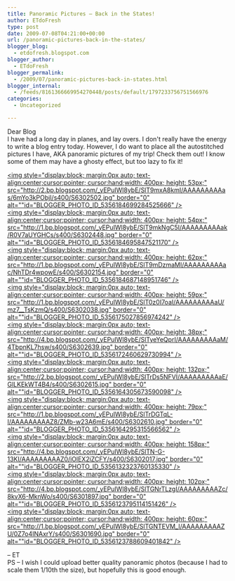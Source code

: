 ```yaml
---
title: Panoramic Pictures – Back in the States!
author: ETdoFresh
type: post
date: 2009-07-08T04:21:00+00:00
url: /panoramic-pictures-back-in-the-states/
blogger_blog:
  - etdofresh.blogspot.com
blogger_author:
  - ETdoFresh
blogger_permalink:
  - /2009/07/panoramic-pictures-back-in-states.html
blogger_internal:
  - /feeds/8161366669954270448/posts/default/1797233756751566976
categories:
  - Uncategorized

---
```

<div>
  Dear Blog
</div>

<div>
  I have had a long day in planes, and lay overs. I don't really have the energy to write a blog entry today. However, I do want to place all the autostitched pictures I have, AKA panoramic pictures of my trip! Check them out! I know some of them may have a ghosty effect, but too lazy to fix it!
</div>

[<img style="display:block; margin:0px auto; text-align:center;cursor:pointer; cursor:hand;width: 400px; height: 53px;" src="http://2.bp.blogspot.com/_yEPuIWl8ybE/SlT9mxA8kmI/AAAAAAAAAas/6mYo3kPObjI/s400/S6302502.jpg" border="0" alt=""id="BLOGGER_PHOTO_ID_5356184699284525666" />][1]  
[<img style="display:block; margin:0px auto; text-align:center;cursor:pointer; cursor:hand;width: 400px; height: 54px;" src="http://1.bp.blogspot.com/_yEPuIWl8ybE/SlT9mkNgC5I/AAAAAAAAAak/R0V7aUYGHCs/s400/S6302448.jpg" border="0" alt=""id="BLOGGER_PHOTO_ID_5356184695847521170" />][2]  
[<img style="display:block; margin:0px auto; text-align:center;cursor:pointer; cursor:hand;width: 400px; height: 62px;" src="http://1.bp.blogspot.com/_yEPuIWl8ybE/SlT9mDzmaMI/AAAAAAAAAac/NhTDr4wpowE/s400/S6302154.jpg" border="0" alt=""id="BLOGGER_PHOTO_ID_5356184687148951746" />][3]  
[<img style="display:block; margin:0px auto; text-align:center;cursor:pointer; cursor:hand;width: 400px; height: 59px;" src="http://1.bp.blogspot.com/_yEPuIWl8ybE/SlT0z0I7oaI/AAAAAAAAAaU/mz7__TsKzmQ/s400/S6302038.jpg" border="0" alt=""id="BLOGGER_PHOTO_ID_5356175027856974242" />][4]  
[<img style="display:block; margin:0px auto; text-align:center;cursor:pointer; cursor:hand;width: 400px; height: 38px;" src="http://4.bp.blogspot.com/_yEPuIWl8ybE/SlTyeYeQprI/AAAAAAAAAaM/4TbpnKL7hsw/s400/S6302639.jpg" border="0" alt=""id="BLOGGER_PHOTO_ID_5356172460629730994" />][5]  
[<img style="display:block; margin:0px auto; text-align:center;cursor:pointer; cursor:hand;width: 400px; height: 132px;" src="http://2.bp.blogspot.com/_yEPuIWl8ybE/SlTrDs5NFVI/AAAAAAAAAaE/GlLKEkWT4B4/s400/S6302615.jpg" border="0" alt=""id="BLOGGER_PHOTO_ID_5356164305673590098" />][6]  
[<img style="display:block; margin:0px auto; text-align:center;cursor:pointer; cursor:hand;width: 400px; height: 79px;" src="http://1.bp.blogspot.com/_yEPuIWl8ybE/SlTrDGTqL-I/AAAAAAAAAZ8/ZMb-w23A6mE/s400/S6302610.jpg" border="0" alt=""id="BLOGGER_PHOTO_ID_5356164295315566562" />][7]  
[<img style="display:block; margin:0px auto; text-align:center;cursor:pointer; cursor:hand;width: 400px; height: 158px;" src="http://4.bp.blogspot.com/_yEPuIWl8ybE/SlTN-G-13KI/AAAAAAAAAZ0/iOlEX2iZCFY/s400/S6302017.jpg" border="0" alt=""id="BLOGGER_PHOTO_ID_5356132323760135330" />][8]  
[<img style="display:block; margin:0px auto; text-align:center;cursor:pointer; cursor:hand;width: 400px; height: 102px;" src="http://4.bp.blogspot.com/_yEPuIWl8ybE/SlTGNrTLzgI/AAAAAAAAAZc/8kvX6-MknWo/s400/S6301897.jpg" border="0" alt=""id="BLOGGER_PHOTO_ID_5356123795114151426" />][9]  
[<img style="display:block; margin:0px auto; text-align:center;cursor:pointer; cursor:hand;width: 400px; height: 60px;" src="http://1.bp.blogspot.com/_yEPuIWl8ybE/SlTGNTEVM_I/AAAAAAAAAZU/0Z7o4INAxrY/s400/S6301690.jpg" border="0" alt=""id="BLOGGER_PHOTO_ID_5356123788609401842" />][10]

<div>
  &#8211; ET
</div>

<div>
</div>

<div>
  PS &#8211; I wish I could upload better quality panoramic photos (because I had to scale them 1/10th the size), but hopefully this is good enough.
</div>

 [1]: http://2.bp.blogspot.com/_yEPuIWl8ybE/SlT9mxA8kmI/AAAAAAAAAas/6mYo3kPObjI/s1600/S6302502.jpg
 [2]: http://1.bp.blogspot.com/_yEPuIWl8ybE/SlT9mkNgC5I/AAAAAAAAAak/R0V7aUYGHCs/s1600/S6302448.jpg
 [3]: http://1.bp.blogspot.com/_yEPuIWl8ybE/SlT9mDzmaMI/AAAAAAAAAac/NhTDr4wpowE/s1600/S6302154.jpg
 [4]: http://1.bp.blogspot.com/_yEPuIWl8ybE/SlT0z0I7oaI/AAAAAAAAAaU/mz7__TsKzmQ/s1600/S6302038.jpg
 [5]: http://4.bp.blogspot.com/_yEPuIWl8ybE/SlTyeYeQprI/AAAAAAAAAaM/4TbpnKL7hsw/s1600/S6302639.jpg
 [6]: http://2.bp.blogspot.com/_yEPuIWl8ybE/SlTrDs5NFVI/AAAAAAAAAaE/GlLKEkWT4B4/s1600/S6302615.jpg
 [7]: http://1.bp.blogspot.com/_yEPuIWl8ybE/SlTrDGTqL-I/AAAAAAAAAZ8/ZMb-w23A6mE/s1600/S6302610.jpg
 [8]: http://4.bp.blogspot.com/_yEPuIWl8ybE/SlTN-G-13KI/AAAAAAAAAZ0/iOlEX2iZCFY/s1600/S6302017.jpg
 [9]: http://4.bp.blogspot.com/_yEPuIWl8ybE/SlTGNrTLzgI/AAAAAAAAAZc/8kvX6-MknWo/s1600/S6301897.jpg
 [10]: http://1.bp.blogspot.com/_yEPuIWl8ybE/SlTGNTEVM_I/AAAAAAAAAZU/0Z7o4INAxrY/s1600/S6301690.jpg